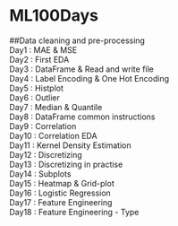 # ML100Days

##Data cleaning and pre-processing  
Day1 : MAE & MSE  
Day2 : First EDA  
Day3 : DataFrame & Read and write file   
Day4 : Label Encoding & One Hot Encoding  
Day5 : Histplot  
Day6 : Outlier  
Day7 : Median & Quantile  
Day8 : DataFrame common instructions  
Day9 : Correlation  
Day10 : Correlation EDA  
Day11 : Kernel Density Estimation  
Day12 : Discretizing  
Day13 : Discretizing in practise  
Day14 : Subplots  
Day15 : Heatmap & Grid-plot  
Day16 : Logistic Regression  
Day17 : Feature Engineering  
Day18 : Feature Engineering - Type  
